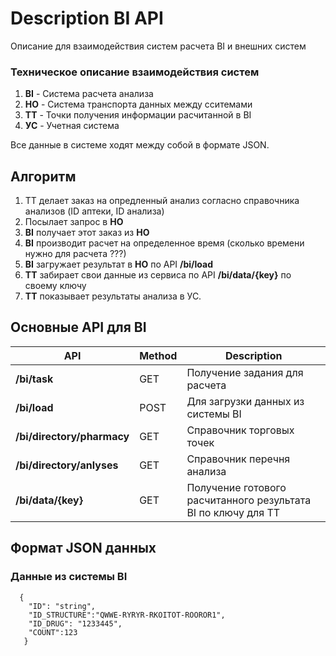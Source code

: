 # Description BI API
Описание для взаимодействия систем расчета ВI и внешних систем

### Техническое описание взаимодействия систем
1. **BI** - Система расчета анализа
2. **HO** - Система транспорта данных между сситемами
3. **ТТ** - Точки получения информации расчитанной в BI
4. **УС** - Учетная система

Все данные в системе ходят между собой в формате JSON.
## Алгоритм 
1. ТТ делает заказ на опредленный анализ согласно справочника анализов (ID аптеки, ID анализа)
2. Посылает запрос в **HO**
3. **BI** получает этот заказ из **HO**
4. **BI** производит расчет на определенное время (сколько времени нужно для расчета ???)
5. **BI** загружает результат в **HO** по API **/bi/load**
7. **TT** забирает свои данные из сервиса по API **/bi/data/{key}** по своему ключу
8. **TT** показывает результаты анализа в УС.


## Основные API для BI
|API|Method|Description|
|----|----|----|
|**/bi/task**|GET|Получение задания для расчета
|**/bi/load**|POST|Для загрузки данных из системы BI 
|**/bi/directory/pharmacy**|GET|Справочник торговых точек  
|**/bi/directory/anlyses**|GET|Справочник перечня анализа
|**/bi/data/{key}**|GET|Получение готового расчитанного результата BI по ключу для ТТ


## Формат JSON данных
### Данные из системы BI
```
  {
    "ID": "string", 
    "ID_STRUCTURE":"QWWE-RYRYR-RKOITOT-ROOROR1",
    "ID_DRUG": "1233445",
    "COUNT":123
   }
```




